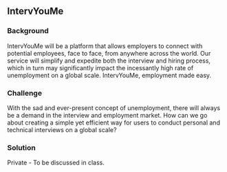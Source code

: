 IntervYouMe
-----------

### Background

IntervYouMe will be a platform that allows employers to connect with potential employees, face to face, from anywhere across the world. Our service will simplify and expedite both the interview and hiring process, which in turn may significantly impact the incessantly high rate of unemployment on a global scale. IntervYouMe, employment made easy.

### Challenge

With the sad and ever-present concept of unemployment, there will always be a demand in the interview and employment market. How can we go about creating a simple yet efficient way for users to conduct personal and technical interviews on a global scale?

### Solution

Private - To be discussed in class.

